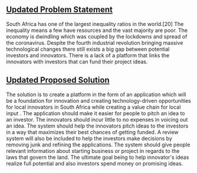 ## <u> Updated Problem Statement </u>

South Africa has one of the largest inequality ratios in the world.[20] The inequality means a few have resources and the vast majority are poor. The economy is dwindling which was coupled by the lockdowns and spread of the coronavirus. Despite the fourth industrial revolution bringing massive technological changes there still exists a big gap between potential investors and innovators. There is a lack of a platform that links the innovators with investors that can fund their project ideas. 

## <u> Updated Proposed Solution </u>

  The solution is to create a platform  in the form of an  application which will be a foundation for innovation and creating technology-driven opportunities for local innovators in South Africa while creating a value chain for local input . The application should make it easier for people to pitch an idea to an investor. The innovators should incur little to no expenses in voicing out an idea. The system should help the innovators pitch ideas to the investors in a way that maximizes their best chances of getting funded. A review system will also be included to help the investors make decisions by removing junk and refining the applications. The system should give people relevant information about starting business or project in regards to the laws that govern the land. The ultimate goal being to help innovator's ideas realize full potential and also investors spend money on promising ideas. 